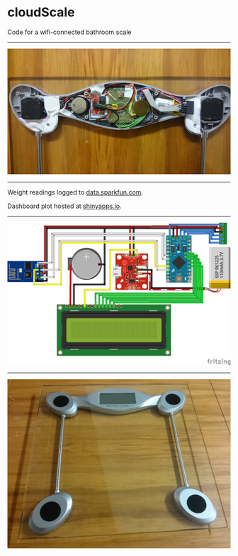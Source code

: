 # cloudScale
Code for a wifi-connected bathroom scale

---

![scale electronics close up](photos/DSC_0138.JPG)

---

Weight readings logged to [data.sparkfun.com](https://data.sparkfun.com/streams/mKEvnrmWD0iKXbbN76r3).

Dashboard plot hosted at [shinyapps.io](https://tim-fan.shinyapps.io/weightDashboard/).

---
![scale electronics schematic](fritzing/cloudScaleSchematic.png)

---
![scale top view](photos/DSC_0132.JPG)
